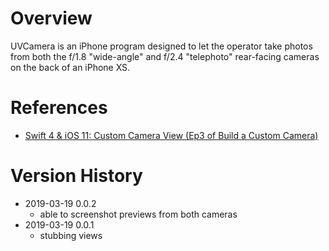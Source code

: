 # Overview

UVCamera is an iPhone program designed to let the operator take photos from both
the f/1.8 "wide-angle" and f/2.4 "telephoto" rear-facing cameras on the back of 
an iPhone XS.

# References

- [Swift 4 & iOS 11: Custom Camera View (Ep3 of Build a Custom Camera)](https://www.youtube.com/watch?v=7TqXrMnfJy8)

# Version History

- 2019-03-19 0.0.2
    - able to screenshot previews from both cameras
- 2019-03-19 0.0.1
    - stubbing views
